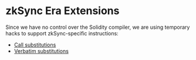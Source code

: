 # zkSync Era Extensions

Since we have no control over the Solidity compiler, we are using temporary hacks to support zkSync-specific instructions:

- [Call substitutions](https://github.com/code-423n4/2024-03-zksync/blob/main/docs/VM%20Section/How%20compiler%20works/instructions/extensions/call.md)
- [Verbatim substitutions](https://github.com/code-423n4/2024-03-zksync/blob/main/docs/VM%20Section/How%20compiler%20works/instructions/extensions/verbatim.md)
